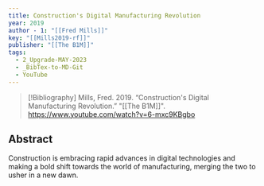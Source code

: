 ```yaml
---
title: Construction's Digital Manufacturing Revolution
year: 2019
author - 1: "[[Fred Mills]]"
key: "[[Mills2019-rf]]"
publisher: "[[The B1M]]"
tags:
  - 2_Upgrade-MAY-2023
  - _BibTex-to-MD-Git
  - YouTube
---
```


> [!Bibliography]
> Mills, Fred. 2019. “Construction's Digital Manufacturing Revolution.” "[[The B1M]]". https://www.youtube.com/watch?v=6-mxc9KBgbo

## Abstract
Construction is embracing rapid advances in digital technologies and making a bold shift towards the world of manufacturing, merging the two to usher in a new dawn.
